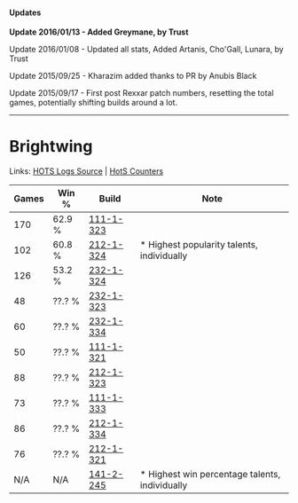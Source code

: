 #### Updates
**Update 2016/01/13 - Added Greymane, by Trust**

Update 2016/01/08 - Updated all stats, Added Artanis, Cho'Gall, Lunara, by Trust

Update 2015/09/25 - Kharazim added thanks to PR by Anubis Black

Update 2015/09/17 - First post Rexxar patch numbers, resetting the total games, potentially shifting builds around a lot.

***

# Brightwing

Links: [HOTS Logs Source](https://www.hotslogs.com/Sitewide/HeroDetails?Hero=Brightwing) | [HotS Counters](http://hotscounters.com/#/hero/Brightwing)

Games  | Win %  | Build     | Note
-----  | -----  | -----     | ----
170    | 62.9 % | [111-1-323](http://www.heroesfire.com/hots/talent-calculator/brightwing#gOkR) | 
102    | 60.8 % | [212-1-324](http://www.heroesfire.com/hots/talent-calculator/brightwing#kFJi) | * Highest popularity talents, individually
126    | 53.2 % | [232-1-324](http://www.heroesfire.com/hots/talent-calculator/brightwing#l08i) | 
48     | ??.? % | [232-1-323](http://www.heroesfire.com/hots/talent-calculator/brightwing#l08h) | 
60     | ??.? % | [232-1-334](http://www.heroesfire.com/hots/talent-calculator/brightwing#l08s) | 
50     | ??.? % | [111-1-321](http://www.heroesfire.com/hots/talent-calculator/brightwing#gOkP) | 
88     | ??.? % | [212-1-323](http://www.heroesfire.com/hots/talent-calculator/brightwing#kFJh) | 
73     | ??.? % | [111-1-333](http://www.heroesfire.com/hots/talent-calculator/brightwing#gOkb) | 
86     | ??.? % | [212-1-334](http://www.heroesfire.com/hots/talent-calculator/brightwing#kFJs) | 
76     | ??.? % | [212-1-321](http://www.heroesfire.com/hots/talent-calculator/brightwing#kFJf) | 
N/A    | N/A    | [141-2-245](http://www.heroesfire.com/hots/talent-calculator/brightwing#hYCL) | * Highest win percentage talents, individually
